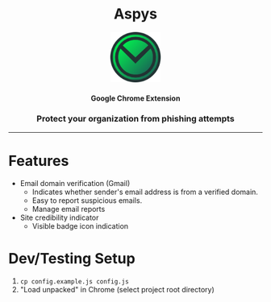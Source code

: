 <div align="center">
    <h1>Aspys</h1>
    <img src="assets/icon-128.png" height="100" alt="icon"/>
    <h4>Google Chrome Extension</h4>
    <h3>Protect your organization from phishing attempts</h3>
</div>

--------

Features
===
* Email domain verification (Gmail)
    * Indicates whether sender's email address is from a verified domain.
    * Easy to report suspicious emails.
    * Manage email reports
* Site credibility indicator
    * Visible badge icon indication

Dev/Testing Setup
===
1. `cp config.example.js config.js`
2. "Load unpacked" in Chrome (select project root directory)
